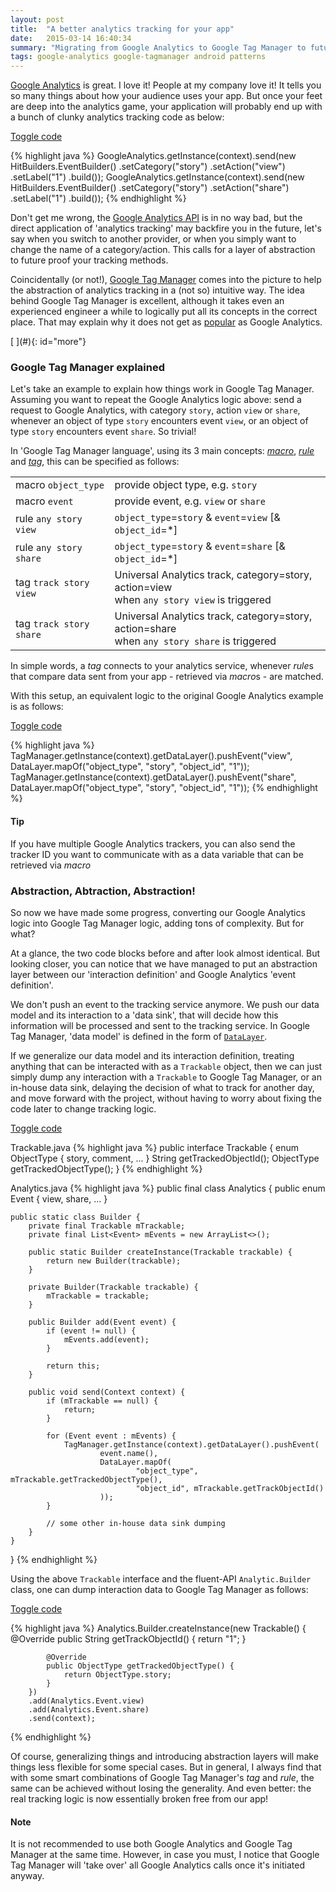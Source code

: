 ```yaml
---
layout: post
title:  "A better analytics tracking for your app"
date:   2015-03-14 16:40:34
summary: "Migrating from Google Analytics to Google Tag Manager to future proof analytics tracking logic"
tags: google-analytics google-tagmanager android patterns
---
```


[Google Analytics](https://www.google.com/analytics/) is great. I love it! People at my company love it! It tells you so many things about how your audience uses your app. But once your feet are deep into the analytics game, your application will probably end up with a bunch of clunky analytics tracking code as below:

<a href="#codeV1" class="btn btn-default" data-toggle="collapse">Toggle code <i class="fa fa-code"></i></a>

<div class="collapse" id="codeV1">
{% highlight java %}
GoogleAnalytics.getInstance(context).send(new HitBuilders.EventBuilder()
        .setCategory("story")
        .setAction("view")
        .setLabel("1")
        .build());
GoogleAnalytics.getInstance(context).send(new HitBuilders.EventBuilder()
        .setCategory("story")
        .setAction("share")
        .setLabel("1")
        .build());
{% endhighlight %}
</div>

Don't get me wrong, the [Google Analytics API](https://developers.google.com/analytics/devguides/collection/android/v4/) is in no way bad, but the direct application of 'analytics tracking' may backfire you in the future, let's say when you switch to another provider, or when you simply want to change the name of a category/action. This calls for a layer of abstraction to future proof your tracking methods.

Coincidentally (or not!), [Google Tag Manager](https://www.google.com/tagmanager/) comes into the picture to help the abstraction of analytics tracking in a (not so) intuitive way. The idea behind Google Tag Manager is excellent, although it takes even an experienced engineer a while to logically put all its concepts in the correct place. That may explain why it does not get as [popular](https://stackoverflow.com/tags/google-tag-manager/info) as Google Analytics.

<!--more-->[ ](#){: id="more"}

### Google Tag Manager explained

Let's take an example to explain how things work in Google Tag Manager. Assuming you want to repeat the Google Analytics logic above: send a request to Google Analytics, with category `story`, action `view` or `share`, whenever an object of type `story` encounters event `view`, or an object of type `story` encounters event `share`. So trivial!

In 'Google Tag Manager language', using its 3 main concepts: [*macro*](https://support.google.com/tagmanager/answer/2644341?hl=en&ref_topic=3441647), [*rule*](https://support.google.com/tagmanager/answer/2644396?hl=en&ref_topic=3441647) and [*tag*](https://support.google.com/tagmanager/topic/3281056?hl=en&ref_topic=3441647), this can be specified as follows:

<table class="table table-hover">
  <tr class="info">
    <td>macro <code>object_type</code></td>
    <td>provide object type, e.g. <code>story</code></td>
  </tr>
  <tr class="info">
    <td>macro <code>event</code></td>
    <td>provide event, e.g. <code>view</code> or <code>share</code></td>
  </tr>
  <tr class="warning">
    <td>rule <code>any story view</code></td>
    <td><code>object_type</code>=<code>story</code> &amp; <code>event</code>=<code>view</code> [&amp; <code>object_id</code>=*]</td>
  </tr>
  <tr class="warning">
    <td>rule <code>any story share</code></td>
    <td><code>object_type</code>=<code>story</code> &amp; <code>event</code>=<code>share</code> [&amp; <code>object_id</code>=*]</td>
  </tr>
  <tr class="success">
    <td>tag <code>track story view</code></td>
    <td>Universal Analytics track, category=story, action=view<br/>when <code>any story view</code> is triggered</td>
  </tr>
  <tr class="success">
    <td>tag <code>track story share</code></td>
    <td>Universal Analytics track, category=story, action=share<br/>when <code>any story share</code> is triggered</td>
  </tr>
</table>

In simple words, a *tag* connects to your analytics service, whenever *rule*s that compare data sent from your app - retrieved via *macro*s - are matched.

With this setup, an equivalent logic to the original Google Analytics example is as follows:

<a href="#codeV2" class="btn btn-default" data-toggle="collapse">Toggle code <i class="fa fa-code"></i></a>

<div class="collapse" id="codeV2">
{% highlight java %}
TagManager.getInstance(context).getDataLayer().pushEvent("view",
        DataLayer.mapOf("object_type", "story", "object_id", "1"));
TagManager.getInstance(context).getDataLayer().pushEvent("share",
        DataLayer.mapOf("object_type", "story", "object_id", "1"));
{% endhighlight %}
</div>

<div class="bs-callout bs-callout-info">
  <h4>Tip</h4>
  If you have multiple Google Analytics trackers, you can also send the tracker ID you want to communicate with as a data variable that can be retrieved via <i>macro</i>
</div>

### Abstraction, Abtraction, Abstraction!

So now we have made some progress, converting our Google Analytics logic into Google Tag Manager logic, adding tons of complexity. But for what?

At a glance, the two code blocks before and after look almost identical. But looking closer, you can notice that we have managed to put an abstraction layer between our 'interaction definition' and Google Analytics 'event definition'.

We don't push an event to the tracking service anymore. We push our data model and its interaction to a 'data sink', that will decide how this information will be processed and sent to the tracking service. In Google Tag Manager, 'data model' is defined in the form of [`DataLayer`](https://developer.android.com/reference/com/google/android/gms/tagmanager/DataLayer.html).

If we generalize our data model and its interaction definition, treating anything that can be interacted with as a `Trackable` object, then we can just simply dump any interaction with a `Trackable` to Google Tag Manager, or an in-house data sink, delaying the decision of what to track for another day, and move forward with the project, without having to worry about fixing the code later to change tracking logic.

<a href="#codeV3" class="btn btn-default" data-toggle="collapse">Toggle code <i class="fa fa-code"></i></a>

<div class="collapse" id="codeV3">
Trackable.java
{% highlight java %}
public interface Trackable {
    enum ObjectType { story, comment, ... }
    String getTrackedObjectId();
    ObjectType getTrackedObjectType();
}
{% endhighlight %}

Analytics.java
{% highlight java %}
public final class Analytics {
    public enum Event { view, share, ... }

    public static class Builder {
        private final Trackable mTrackable;
        private final List<Event> mEvents = new ArrayList<>();

        public static Builder createInstance(Trackable trackable) {
            return new Builder(trackable);
        }

        private Builder(Trackable trackable) {
            mTrackable = trackable;
        }

        public Builder add(Event event) {
            if (event != null) {
                mEvents.add(event);
            }

            return this;
        }

        public void send(Context context) {
            if (mTrackable == null) {
                return;
            }

            for (Event event : mEvents) {
                TagManager.getInstance(context).getDataLayer().pushEvent(
                        event.name(),
                        DataLayer.mapOf(
                                "object_type", mTrackable.getTrackedObjectType(),
                                "object_id", mTrackable.getTrackObjectId()
                        ));
            }

            // some other in-house data sink dumping
        }
    }
}
{% endhighlight %}
</div>

Using the above `Trackable` interface and the fluent-API `Analytic.Builder` class, one can dump interaction data to Google Tag Manager as follows:

<a href="#codeV4" class="btn btn-default" data-toggle="collapse">Toggle code <i class="fa fa-code"></i></a>

<div class="collapse" id="codeV4">
{% highlight java %}
Analytics.Builder.createInstance(new Trackable() {
            @Override
            public String getTrackObjectId() {
                return "1";
            }

            @Override
            public ObjectType getTrackedObjectType() {
                return ObjectType.story;
            }
        })
        .add(Analytics.Event.view)
        .add(Analytics.Event.share)
        .send(context);
{% endhighlight %}
</div>

Of course, generalizing things and introducing abstraction layers will make things less flexible for some special cases. But in general, I always find that with some smart combinations of Google Tag Manager's *tag* and *rule*, the same can be achieved without losing the generality. And even better: the real tracking logic is now essentially broken free from our app!

<div class="bs-callout bs-callout-warning">
  <h4>Note</h4>
  It is not recommended to use both Google Analytics and Google Tag Manager at the same time. However, in case you must, I notice that Google Tag Manager will 'take over' all Google Analytics calls once it's initiated anyway.
</div>